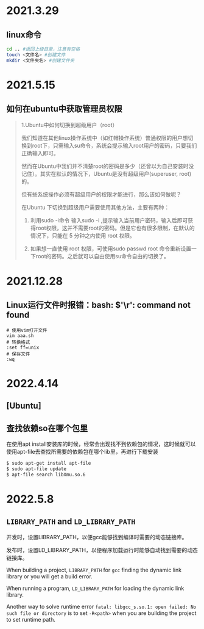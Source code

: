 # 2021.3.29
## linux命令

```bash
cd .. #返回上级目录，注意有空格
touch <文件名> #创建文件
mkdir <文件夹名> #创建文件夹
```
# 2021.5.15

## 如何在ubuntu中获取管理员权限

>1.Ubuntu中如何切换到超级用户（root）
>
>我们知道在其他linux操作系统中（如红帽操作系统）普通权限的用户想切换到root下，只需输入su命令，系统会提示输入root用户的密码，只要我们正确输入即可。
>
>然而在Ubuntu中我们并不清楚root的密码是多少（还曾以为自己安装时没记住）。其实在默认的情况下，Ubuntu是没有超级用户(superuser, root)的。
>
>但有些系统操作必须有超级用户的权限才能进行，那么该如何做呢？
>
>在Ubuntu 下切换到超级用户需要使用其他方法，主要有两种：
>
>1.    利用sudo -i命令  输入sudo -i ,提示输入当前用户密码，输入后即可获得root权限，这并不需要root的密码。但是它也有很多限制，在默认的情况下，只能在 5 分钟之内使用 root 权限。
>
>2.    如果想一直使用 root 权限，可使用sudo passwd root 命令重新设置一下root的密码。之后就可以自由使用su命令自由的切换了。

# 2021.12.28

## Linux运行文件时报错：bash: $'\r': command not found

```
# 使用vim打开文件
vim aaa.sh
# 转换格式
:set ff=unix
# 保存文件
:wq
```
# 2022.4.14

## **[Ubuntu]**

## 查找依赖so在哪个包里

在使用apt install安装库的时候，经常会出现找不到依赖包的情况，这时候就可以使用apt-file去查找所需要的依赖包在哪个lib里，再进行下载安装

```bash
$ sudo apt-get install apt-file
$ sudo apt-file update
$ apt-file search libXmu.so.6
```

# 2022.5.8

## `LIBRARY_PATH` and `LD_LIBRARY_PATH`

开发时，设置LIBRARY_PATH，以便gcc能够找到编译时需要的动态链接库。

发布时，设置LD_LIBRARY_PATH，以便程序加载运行时能够自动找到需要的动态链接库。

When building a project, `LIBRARY_PATH` for `gcc` finding the dynamic link library or you will get a build error.

When running a program, `LD_LIBRARY_PATH` for loading the dynamic link library.

Another way to solve runtime error `fatal: libgcc_s.so.1: open failed: No such file or directory` is to set `-R<path>` when you are building the project to set runtime path.